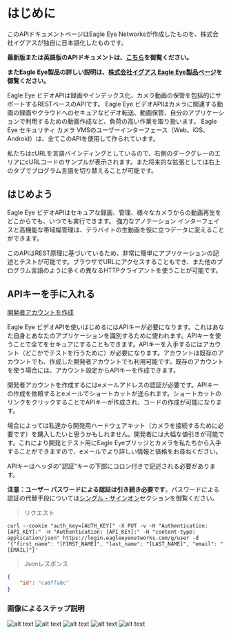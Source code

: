 # はじめに

このAPIドキュメントページはEagle Eye Networksが作成したものを、株式会社イグアスが独自に日本語化したものです。

**最新版または英語版のAPIドキュメントは、[こちら](http://www.eagleeyenetworks.com/cloud-video-surveillance-API/)を御覧ください。**

**またEagle Eye製品の詳しい説明は、[株式会社イグアス Eagle Eye製品ページ](http://www.iguazu-eagleeye.jp/)を御覧ください。**

Eagle Eye ビデオAPIは録画やインデックス化、カメラ動画の保管を包括的にサポートするRESTベースのAPIです。
Eagle Eye ビデオAPIはカメラに関連する動画の録画やクラウドへのセキュアなビデオ転送、動画保管、自分のアプリケーションで利用するための動画作成など、負荷の高い作業を取り扱います。
Eagle Eye セキュリティ カメラ VMSのユーザーインターフェース（Web、iOS、Android）は、全てこのAPIを使用して作られています。

私たちはcURLを言語バインディングとしているので、右側のダークグレーのエリアにcURLコードのサンプルが表示されます。また将来的な拡張としては右上のタブでプログラム言語を切り替えることが可能です。

## はじめよう

Eagle Eye ビデオAPIはセキュアな録画、管理、様々なカメラからの動画再生をどこからでも、いつでも実行できます。
強力なアノテーション インターフェイスと高機能な帯域幅管理は、テラバイトの生動画を役に立つデータに変えることができます。

このAPIはREST原理に基づいているため、非常に簡単にアプリケーションの記述とテストが可能です。ブラウザでURLにアクセスすることもでき、また他のプログラム言語のように多くの異なるHTTPクライアントを使うことが可能です。

## APIキーを手に入れる
[開発者アカウントを作成](https://login.eagleeyenetworks.com/api_signup.html)

Eagle Eye ビデオAPIを使いはじめるにはAPIキーが必要になります。これはあなた自身とあなたのアプリケーションを識別するために使われます。APIキーを使うことで全てをセキュアにすることもできます。APIキーを入手するにはアカウント（どこかでテストを行うために）が必要になります。アカウントは既存のアカウントでも、作成した開発者アカウントでも利用可能です。既存のアカウントを使う場合には、アカウント設定からAPIキーを作成できます。

開発者アカウントを作成するにはeメールアドレスの認証が必要です。APIキーの作成を依頼するとeメールでショートカットが送られます。ショートカットのリンクをクリックすることでAPIキーが作成され、コードの作成が可能になります。

場合によっては私達から開発用ハードウェアキット（カメラを接続するために必要です）を購入したいと思うかもしれません。開発者には大幅な値引きが可能です。これにより開発とテスト用にEagle Eyeブリッジとカメラを私たちから入手することができますので、eメールでより詳しい情報と価格をお尋ねください。

APIキーはヘッダの"認証"キーの下部にコロン付きで記述される必要があります。

**注意：ユーザー パスワードによる認証は引き続き必要です**。パスワードによる認証の代替手段については[シングル・サインオン](#single-sign-on)セクションを御覧ください。

> リクエスト

```shell
curl --cookie "auth_key=[AUTH_KEY]" -X PUT -v -H "Authentication: [API_KEY]:" -H "Authentication: [API_KEY]:" -H "content-type: application/json" https://login.eagleeyenetworks.com/g/user -d '{"first_name": "[FIRST_NAME]", "last_name": "[LAST_NAME]", "email": "[EMAIL]"}'
```

> Jsonレスポンス

```json
{
    "id": "ca0ffa8c"
}
```


### 画像によるステップ説明

![alt text](introduction/apikey_1.png "Step 1")
![alt text](introduction/apikey_2.png "Step 2")
![alt text](introduction/apikey_3.png "Step 3")
![alt text](introduction/apikey_4.png "Step 4")
![alt text](introduction/apikey_5.png "Step 5")
